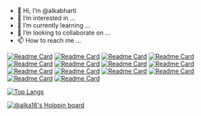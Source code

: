 - 👋 Hi, I’m @alkabharti
- 👀 I’m interested in ...
- 🌱 I’m currently learning ...
- 💞️ I’m looking to collaborate on ...
- 📫 How to reach me ...

<!---
alkabharti/alkabharti is a ✨ special ✨ repository because its `README.md` (this file) appears on your GitHub profile.
You can click the Preview link to take a look at your changes.
--->


[![Readme Card](https://github-readme-stats.vercel.app/api/pin/?username=alkabharti&repo=Arrays)](https://github.com/alkabharti/Arrays)
[![Readme Card](https://github-readme-stats.vercel.app/api/pin/?username=alkabharti&repo=Strings)](https://github.com/alkabharti/Strings)
[![Readme Card](https://github-readme-stats.vercel.app/api/pin/?username=alkabharti&repo=LinkedList)](https://github.com/alkabharti/LinkedList)
[![Readme Card](https://github-readme-stats.vercel.app/api/pin/?username=alkabharti&repo=Stack-and-Queue)](https://github.com/alkabharti/Stack-and-Queue)
[![Readme Card](https://github-readme-stats.vercel.app/api/pin/?username=alkabharti&repo=Trees)](https://github.com/alkabharti/Trees)
[![Readme Card](https://github-readme-stats.vercel.app/api/pin/?username=alkabharti&repo=Hashing)](https://github.com/alkabharti/Hashing)
[![Readme Card](https://github-readme-stats.vercel.app/api/pin/?username=alkabharti&repo=Recursion-and-Backtracking)](https://github.com/alkabharti/Recursion-and-Backtracking)
[![Readme Card](https://github-readme-stats.vercel.app/api/pin/?username=alkabharti&repo=Dynamic-Programming)](https://github.com/alkabharti/Dynamic-Programming)
[![Readme Card](https://github-readme-stats.vercel.app/api/pin/?username=alkabharti&repo=Divide-and-Conquer)](https://github.com/alkabharti/Divide-and-Conquer)
[![Readme Card](https://github-readme-stats.vercel.app/api/pin/?username=alkabharti&repo=Graph)](https://github.com/alkabharti/Graph)
[![Readme Card](https://github-readme-stats.vercel.app/api/pin/?username=alkabharti&repo=Greedy)](https://github.com/alkabharti/Greedy)
[![Readme Card](https://github-readme-stats.vercel.app/api/pin/?username=alkabharti&repo=Bit-Magic)](https://github.com/alkabharti/Bit-Magic)
[![Readme Card](https://github-readme-stats.vercel.app/api/pin/?username=alkabharti&repo=Miscellaneous)](https://github.com/alkabharti/Miscellaneous)
[![Readme Card](https://github-readme-stats.vercel.app/api/pin/?username=alkabharti&repo=Low-Level-Design)](https://github.com/alkabharti/Low-Level-Design)


[![Top Langs](https://github-readme-stats.vercel.app/api/top-langs/?username=alkabharti)](https://github.com/alkabharti/)


[![@alka16's Holopin board](https://holopin.me/alka16)](https://holopin.io/@alka16)





